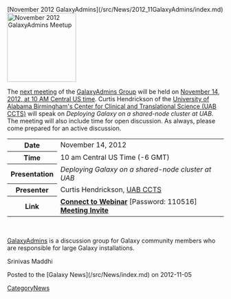 <div class='newsItemHeader'>[November 2012 GalaxyAdmins](/src/News/2012_11GalaxyAdmins/index.md)</div>

<div class='right'><a href='/src/Community/GalaxyAdmins/Meetups/2012_11_14/index.md'><img src="/src/Images/Logos/GalaxyAdmins.png" alt="November 2012 GalaxyAdmins Meetup" width="160" /></a> </div>

The [next meeting](/src/Community/GalaxyAdmins/Meetups/2012_11_14/index.md) of the [GalaxyAdmins Group](/src/Community/GalaxyAdmins/index.md) will be held on [November 14, 2012, at 10 AM Central US time](/src/Community/GalaxyAdmins/Meetups/2012_11_14/index.md).  Curtis Hendrickson of the [University of Alabama Birmingham's Center for Clinical and Translational Science (UAB CCTS)](http://www.uab.edu/ccts/ResearchResources/BMI/Pages/default.aspx) will speak on *Deploying Galaxy on a shared-node cluster at UAB.*  The meeting will also include time for open discussion.  As always, please come prepared for an active discussion.

<table>
  <tr>
    <th> Date </th>
    <td> November 14, 2012 </td>
  </tr>
  <tr>
    <th> Time </th>
    <td> 10 am Central US Time (-6 GMT) </td>
  </tr>
  <tr>
    <th> Presentation </th>
    <td> <em>Deploying Galaxy on a shared-node cluster at UAB</em> </td>
  </tr>
  <tr>
    <th> Presenter </th>
    <td> Curtis Hendrickson, <a href='http://www.uab.edu/ccts/ResearchResources/BMI/Pages/default.aspx'>UAB CCTS</a> </td>
  </tr>
  <tr>
    <th> Link </th>
    <td> <strong><a href='https://globalcampus.uiowa.edu/join_meeting.html?meetingId=1262339408056'>Connect to Webinar</a></strong> [Password: 110516] <br /> <strong><a href='https://globalcampus.uiowa.edu/build_calendar.event?meetingId=1262339408056'>Meeting Invite</a></strong> </td>
  </tr>
</table>


<br />

[GalaxyAdmins](/src/Community/GalaxyAdmins/index.md) is a discussion group for Galaxy community members who are responsible for large Galaxy installations. 

Srinivas Maddhi

<div class='newsItemFooter'>Posted to the [Galaxy News](/src/News/index.md) on 2012-11-05</div>

[CategoryNews](/src/CategoryNews/index.md)
